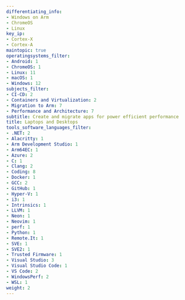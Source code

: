 ```yaml
---
differentiating_info:
- Windows on Arm
- ChromeOS
- Linux
key_ip:
- Cortex-X
- Cortex-A
maintopic: true
operatingsystems_filter:
- Android: 1
- ChromeOS: 1
- Linux: 11
- macOS: 1
- Windows: 12
subjects_filter:
- CI-CD: 2
- Containers and Virtualization: 2
- Migration to Arm: 7
- Performance and Architecture: 7
subtitle: Create and migrate apps for power efficient performance
title: Laptops and Desktops
tools_software_languages_filter:
- .NET: 2
- Alacritty: 1
- Arm Development Studio: 1
- Arm64EC: 1
- Azure: 2
- C: 1
- Clang: 2
- Coding: 8
- Docker: 1
- GCC: 2
- GitHub: 1
- Hyper-V: 1
- i3: 1
- Intrinsics: 1
- LLVM: 1
- Neon: 1
- Neovim: 1
- perf: 1
- Python: 1
- Remote.It: 1
- SVE: 1
- SVE2: 1
- Trusted Firmware: 1
- Visual Studio: 3
- Visual Studio Code: 1
- VS Code: 2
- WindowsPerf: 2
- WSL: 1
weight: 2
---
```

